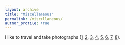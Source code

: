 ```yaml
---
layout: archive
title: "Miscellaneous"
permalink: /miscellaneous/
author_profile: true
---
```


I like to travel and take photographs ([1](/images/photo-1.jpg), [2](/images/photo-2.jpg), [3](/images/photo-3.JPG), [4](/images/photo-4.jpg), [5](/images/photo-5.jpg), [6](/images/photo-6.jpg), [7](/images/photo-7.jpg), [8](/images/photo-8.jpg)).
